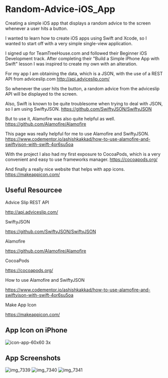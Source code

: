 # Random-Advice-iOS_App
Creating a simple iOS app that displays a random advice to the screen whenever a user hits a button.

I wanted to learn how to create iOS apps using Swift and Xcode, so I wanted to start off with a very simple single-view application.

I signed up for TeamTreeHouse.com and followed their Beginner iOS Development track. After completing their "Build a Simple iPhone App with Swift" lesson I was inspired to create my own with an alteration.

For my app I am obtaining the data, which is a JSON, with the use of a REST API from adviceslip.com
http://api.adviceslip.com/

So whenever the user hits the button, a random advice from the adviceslip API will be displayed to the screen.

Also, Swift is known to be quite troublesome when trying to deal with JSON, so I am using SwiftyJSON.
https://github.com/SwiftyJSON/SwiftyJSON

But to use it, Alamofire was also quite helpful as well. 
https://github.com/Alamofire/Alamofire

This page was really helpful for me to use Alamofire and SwiftyJSON.
https://www.codementor.io/ashishkakkad/how-to-use-alamofire-and-swiftyjson-with-swift-4or6su5oa

With the project I also had my first exposure to CocoaPods, which is a very convenient and easy to use frameworks manager.
https://cocoapods.org/

And finally a really nice website that helps with app icons. 
https://makeappicon.com/


## Useful Resourcee
Advice Slip REST API

http://api.adviceslip.com/

SwiftyJSON

https://github.com/SwiftyJSON/SwiftyJSON

Alamofire

https://github.com/Alamofire/Alamofire

CocoaPods

https://cocoapods.org/

How to use Alamofire and SwiftyJSON

https://www.codementor.io/ashishkakkad/how-to-use-alamofire-and-swiftyjson-with-swift-4or6su5oa

Make App Icon

https://makeappicon.com/
## App Icon on iPhone
![icon-app-60x60 3x](https://user-images.githubusercontent.com/19628705/27773415-08b5c47a-5f2e-11e7-9d5a-47300da34dcf.png)

## App Screenshots
![img_7339](https://user-images.githubusercontent.com/19628705/27773397-93f81124-5f2d-11e7-8dae-c71f715d4a86.PNG)
![img_7340](https://user-images.githubusercontent.com/19628705/27773398-99a4aaf6-5f2d-11e7-8ec7-00f1c22eaae0.PNG)
![img_7341](https://user-images.githubusercontent.com/19628705/27773399-9b18f22a-5f2d-11e7-9861-f94084f0c9d6.PNG)

